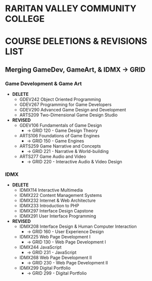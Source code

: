 # RARITAN VALLEY COMMUNITY COLLEGE

# COURSE DELETIONS & REVISIONS LIST
## Merging GameDev, GameArt, & IDMX → GRID

### Game Development & Game Art
- **DELETE**
    - GDEV242 Object Oriented Programming
    - GDEV267 Programming for Game Developers
    - GDEV290 Advanced Game Design and Development
    - ARTS209 Two-Dimensional Game Design Studio
- **REVISED**
    - GDEV106 Fundamentals of Game Design
        - → GRID 120 - Game Design Theory
    - ARTS106 Foundations of Game Engines​
        - → GRID 150 - Game Engines
    - ARTS259 Game Narrative and Concepts
        - → GRID 221 - Narrative & World-building
    - ARTS277 Game Audio and Video
        - → GRID 220 - Interactive Audio & Video Design

### IDMX
- **DELETE**
    - IDMX114 Interactive Multimedia
    - IDMX222 Content Management Systems
    - IDMX232 Internet & Web Architecture
    - IDMX233 Introduction to PHP
    - IDMX297​ Interface Design Capstone​
    - IDMX291 User Interface Programming
- **REVISED**
    - IDMX208 Interface Design & Human Computer Interaction​​
        - → GRID 160 - User Experience Design
    - IDMX225 Web Page Development I
        - → GRID 130 - Web Page Development I
    - IDMX244 JavaScript
        - → GRID 231 - JavaScript
    - IDMX268 Web Page Development II
        - → GRID 230 - Web Page Development II
    - IDMX299 Digital Portfolio
        - → GRID 299 - Digital Portfolio








